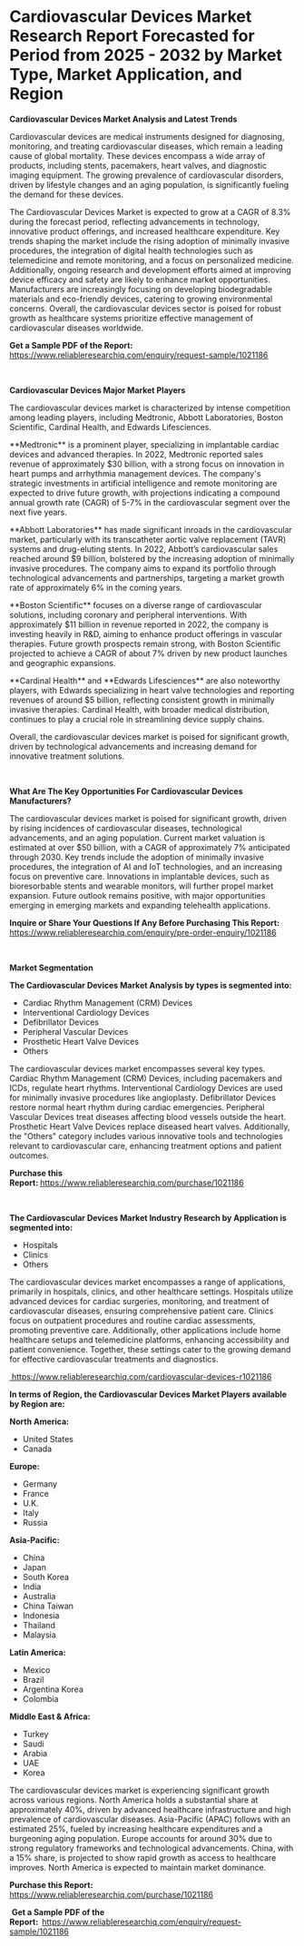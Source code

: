 <p><h1>Cardiovascular Devices Market Research Report Forecasted for Period from 2025 -  2032 by Market Type, Market Application, and Region</h1></p><p><strong>Cardiovascular Devices Market Analysis and Latest Trends</strong></p>
<p><p>Cardiovascular devices are medical instruments designed for diagnosing, monitoring, and treating cardiovascular diseases, which remain a leading cause of global mortality. These devices encompass a wide array of products, including stents, pacemakers, heart valves, and diagnostic imaging equipment. The growing prevalence of cardiovascular disorders, driven by lifestyle changes and an aging population, is significantly fueling the demand for these devices.</p><p>The Cardiovascular Devices Market is expected to grow at a CAGR of 8.3% during the forecast period, reflecting advancements in technology, innovative product offerings, and increased healthcare expenditure. Key trends shaping the market include the rising adoption of minimally invasive procedures, the integration of digital health technologies such as telemedicine and remote monitoring, and a focus on personalized medicine. Additionally, ongoing research and development efforts aimed at improving device efficacy and safety are likely to enhance market opportunities. Manufacturers are increasingly focusing on developing biodegradable materials and eco-friendly devices, catering to growing environmental concerns. Overall, the cardiovascular devices sector is poised for robust growth as healthcare systems prioritize effective management of cardiovascular diseases worldwide.</p></p>
<p><strong>Get a Sample PDF of the Report:&nbsp;</strong> <a href="https://www.reliableresearchiq.com/enquiry/request-sample/1021186?utm_campaign=2212&utm_medium=2&utm_source=Github&utm_content=ia&utm_term=19042025&utm_id=cardiovascular-devices">https://www.reliableresearchiq.com/enquiry/request-sample/1021186</a></p>
<p>&nbsp;</p>
<p><strong>Cardiovascular Devices Major Market Players</strong></p>
<p><p>The cardiovascular devices market is characterized by intense competition among leading players, including Medtronic, Abbott Laboratories, Boston Scientific, Cardinal Health, and Edwards Lifesciences.</p><p>**Medtronic** is a prominent player, specializing in implantable cardiac devices and advanced therapies. In 2022, Medtronic reported sales revenue of approximately $30 billion, with a strong focus on innovation in heart pumps and arrhythmia management devices. The company's strategic investments in artificial intelligence and remote monitoring are expected to drive future growth, with projections indicating a compound annual growth rate (CAGR) of 5-7% in the cardiovascular segment over the next five years.</p><p>**Abbott Laboratories** has made significant inroads in the cardiovascular market, particularly with its transcatheter aortic valve replacement (TAVR) systems and drug-eluting stents. In 2022, Abbott’s cardiovascular sales reached around $9 billion, bolstered by the increasing adoption of minimally invasive procedures. The company aims to expand its portfolio through technological advancements and partnerships, targeting a market growth rate of approximately 6% in the coming years.</p><p>**Boston Scientific** focuses on a diverse range of cardiovascular solutions, including coronary and peripheral interventions. With approximately $11 billion in revenue reported in 2022, the company is investing heavily in R&D, aiming to enhance product offerings in vascular therapies. Future growth prospects remain strong, with Boston Scientific projected to achieve a CAGR of about 7% driven by new product launches and geographic expansions.</p><p>**Cardinal Health** and **Edwards Lifesciences** are also noteworthy players, with Edwards specializing in heart valve technologies and reporting revenues of around $5 billion, reflecting consistent growth in minimally invasive therapies. Cardinal Health, with broader medical distribution, continues to play a crucial role in streamlining device supply chains.</p><p>Overall, the cardiovascular devices market is poised for significant growth, driven by technological advancements and increasing demand for innovative treatment solutions.</p></p>
<p>&nbsp;</p>
<p><strong>What Are The Key Opportunities For Cardiovascular Devices Manufacturers?</strong></p>
<p><p>The cardiovascular devices market is poised for significant growth, driven by rising incidences of cardiovascular diseases, technological advancements, and an aging population. Current market valuation is estimated at over $50 billion, with a CAGR of approximately 7% anticipated through 2030. Key trends include the adoption of minimally invasive procedures, the integration of AI and IoT technologies, and an increasing focus on preventive care. Innovations in implantable devices, such as bioresorbable stents and wearable monitors, will further propel market expansion. Future outlook remains positive, with major opportunities emerging in emerging markets and expanding telehealth applications.</p></p>
<p><strong>Inquire or Share Your Questions If Any Before Purchasing This Report:</strong> <a href="https://www.reliableresearchiq.com/enquiry/pre-order-enquiry/1021186?utm_campaign=2212&utm_medium=2&utm_source=Github&utm_content=ia&utm_term=19042025&utm_id=cardiovascular-devices">https://www.reliableresearchiq.com/enquiry/pre-order-enquiry/1021186</a></p>
<p>&nbsp;</p>
<p><strong>Market Segmentation</strong></p>
<p><strong>The Cardiovascular Devices Market Analysis by types is segmented into:</strong></p>
<p><ul><li>Cardiac Rhythm Management (CRM) Devices</li><li>Interventional Cardiology Devices</li><li>Defibrillator Devices</li><li>Peripheral Vascular Devices</li><li>Prosthetic Heart Valve Devices</li><li>Others</li></ul></p>
<p><p>The cardiovascular devices market encompasses several key types. Cardiac Rhythm Management (CRM) Devices, including pacemakers and ICDs, regulate heart rhythms. Interventional Cardiology Devices are used for minimally invasive procedures like angioplasty. Defibrillator Devices restore normal heart rhythm during cardiac emergencies. Peripheral Vascular Devices treat diseases affecting blood vessels outside the heart. Prosthetic Heart Valve Devices replace diseased heart valves. Additionally, the "Others" category includes various innovative tools and technologies relevant to cardiovascular care, enhancing treatment options and patient outcomes.</p></p>
<p><strong>Purchase this Report:&nbsp;</strong><a href="https://www.reliableresearchiq.com/purchase/1021186?utm_campaign=2212&utm_medium=2&utm_source=Github&utm_content=ia&utm_term=19042025&utm_id=cardiovascular-devices">https://www.reliableresearchiq.com/purchase/1021186</a></p>
<p>&nbsp;</p>
<p><strong>The Cardiovascular Devices Market Industry Research by Application is segmented into:</strong></p>
<p><ul><li>Hospitals</li><li>Clinics</li><li>Others</li></ul></p>
<p><p>The cardiovascular devices market encompasses a range of applications, primarily in hospitals, clinics, and other healthcare settings. Hospitals utilize advanced devices for cardiac surgeries, monitoring, and treatment of cardiovascular diseases, ensuring comprehensive patient care. Clinics focus on outpatient procedures and routine cardiac assessments, promoting preventive care. Additionally, other applications include home healthcare setups and telemedicine platforms, enhancing accessibility and patient convenience. Together, these settings cater to the growing demand for effective cardiovascular treatments and diagnostics.</p></p>
<p><a href="https://www.reliableresearchiq.com/cardiovascular-devices-r1021186?utm_campaign=2212&utm_medium=2&utm_source=Github&utm_content=ia&utm_term=19042025&utm_id=cardiovascular-devices">&nbsp;https://www.reliableresearchiq.com/cardiovascular-devices-r1021186</a></p>
<p><strong>In terms of Region, the Cardiovascular Devices Market Players available by Region are:</strong></p>
<p>
    <p> <strong> North America: </strong>
        <ul>
            <li>United States</li>
            <li>Canada</li>
        </ul>
        </p> 
    <p> <strong> Europe: </strong>
        <ul>
            <li>Germany</li>
            <li>France</li>
            <li>U.K.</li>
            <li>Italy</li>
            <li>Russia</li>
        </ul>
        </p> 
    <p> <strong> Asia-Pacific: </strong>
        <ul>
            <li>China</li>
            <li>Japan</li>
            <li>South Korea</li>
            <li>India</li>
            <li>Australia</li>
            <li>China Taiwan</li>
            <li>Indonesia</li>
            <li>Thailand</li>
            <li>Malaysia</li>
        </ul>
        </p> 
    <p> <strong> Latin America: </strong>
        <ul>
            <li>Mexico</li>
            <li>Brazil</li>
            <li>Argentina Korea</li>
            <li>Colombia</li>
        </ul>
        </p> 
    <p> <strong> Middle East & Africa: </strong>
        <ul>
            <li>Turkey</li>
            <li>Saudi</li>
            <li>Arabia</li>
            <li>UAE</li>
            <li>Korea</li>
        </ul>
    </p>
    </p>
<p><p>The cardiovascular devices market is experiencing significant growth across various regions. North America holds a substantial share at approximately 40%, driven by advanced healthcare infrastructure and high prevalence of cardiovascular diseases. Asia-Pacific (APAC) follows with an estimated 25%, fueled by increasing healthcare expenditures and a burgeoning aging population. Europe accounts for around 30% due to strong regulatory frameworks and technological advancements. China, with a 15% share, is projected to show rapid growth as access to healthcare improves. North America is expected to maintain market dominance.</p></p>
<p><strong>Purchase this Report: </strong><a href="https://www.reliableresearchiq.com/purchase/1021186?utm_campaign=2212&utm_medium=2&utm_source=Github&utm_content=ia&utm_term=19042025&utm_id=cardiovascular-devices">https://www.reliableresearchiq.com/purchase/1021186</a></p>
<p>&nbsp;<strong>Get a Sample PDF of the Report:&nbsp;&nbsp;</strong><a href="https://www.reliableresearchiq.com/enquiry/request-sample/1021186?utm_campaign=2212&utm_medium=2&utm_source=Github&utm_content=ia&utm_term=19042025&utm_id=cardiovascular-devices">https://www.reliableresearchiq.com/enquiry/request-sample/1021186</a></p>
<p><strong></strong></p>
<p><p></p><p></p><p></p></p>